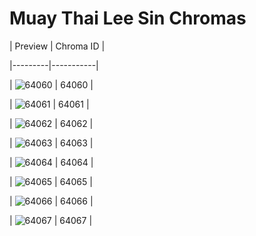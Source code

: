 # Muay Thai Lee Sin Chromas


| Preview | Chroma ID |

|---------|-----------|

| ![64060](https://raw.communitydragon.org/latest/plugins/rcp-be-lol-game-data/global/default/v1/champion-chroma-images/64/64060.png) | 64060 |

| ![64061](https://raw.communitydragon.org/latest/plugins/rcp-be-lol-game-data/global/default/v1/champion-chroma-images/64/64061.png) | 64061 |

| ![64062](https://raw.communitydragon.org/latest/plugins/rcp-be-lol-game-data/global/default/v1/champion-chroma-images/64/64062.png) | 64062 |

| ![64063](https://raw.communitydragon.org/latest/plugins/rcp-be-lol-game-data/global/default/v1/champion-chroma-images/64/64063.png) | 64063 |

| ![64064](https://raw.communitydragon.org/latest/plugins/rcp-be-lol-game-data/global/default/v1/champion-chroma-images/64/64064.png) | 64064 |

| ![64065](https://raw.communitydragon.org/latest/plugins/rcp-be-lol-game-data/global/default/v1/champion-chroma-images/64/64065.png) | 64065 |

| ![64066](https://raw.communitydragon.org/latest/plugins/rcp-be-lol-game-data/global/default/v1/champion-chroma-images/64/64066.png) | 64066 |

| ![64067](https://raw.communitydragon.org/latest/plugins/rcp-be-lol-game-data/global/default/v1/champion-chroma-images/64/64067.png) | 64067 |